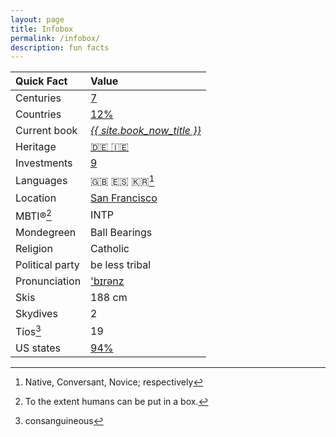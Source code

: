 ```yaml
---
layout: page
title: Infobox
permalink: /infobox/
description: fun facts
---
```

| Quick Fact | Value |
| :---    | :---  |
| Centuries | [7](/centuries/) |
| Countries | [12%](/countries/) |
| Current book | *<a href="/books/">{{ site.book_now_title }}</a>*
| Heritage | [🇩🇪 🇮🇪](/ancestry/) |
| Investments | [9](/invest/) |
| Languages | 🇬🇧 🇪🇸 🇰🇷[^1] |
| Location | [San Francisco](/sf/) |
| MBTI®[^2] | INTP |
| Mondegreen | Ball Bearings
| Religion | Catholic |
| Political party | be less tribal |
| Pronunciation | ['b&#x026A;r&#x0259;nz](/assets/audio/berens.mp3) |
| Skis | 188 cm |
| Skydives | 2 |
| Tíos[^3] | 19 |
| US states | [94%](/states/) |

[^1]: Native, Conversant, Novice; respectively
[^2]: To the extent humans can be put in a box.
[^3]: consanguineous